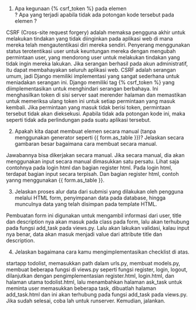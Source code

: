 1. Apa kegunaan {% csrf_token %} pada elemen <form>? Apa yang terjadi apabila tidak ada potongan kode tersebut pada elemen <form>?

CSRF (Cross-site request forgery) adalah memaksa pengguna akhir untuk melakukan tindakan yang tidak diinginkan pada aplikasi web di mana mereka telah mengautentikasi diri mereka sendiri. Penyerang menggunakan status terotentikasi user untuk keuntungan mereka dengan mengubah permintaan user, yang mendorong user untuk melakukan tindakan yang tidak ingin mereka lakukan. Jika serangan berhasil pada akun administratif, itu dapat membahayakan seluruh aplikasi web. CSRF adalah serangan umum, jadi Django memiliki implementasi yang sangat sederhana untuk meniadakan serangan ini. Django memiliki tag {% csrf_token %} yang diimplementasikan untuk menghindari serangan berbahaya. Ini menghasilkan token di sisi server saat merender halaman dan memastikan untuk memeriksa ulang token ini untuk setiap permintaan yang masuk kembali. Jika permintaan yang masuk tidak berisi token, permintaan tersebut tidak akan dieksekusi. Apabila tidak ada potongan kode ini, maka seperti tidak ada perlindungan pada suatu aplikasi tersebut.

2. Apakah kita dapat membuat elemen <form> secara manual (tanpa menggunakan generator seperti {{ form.as_table }})? Jelaskan secara gambaran besar bagaimana cara membuat <form> secara manual.

Jawabannya bisa dikerjakan secara manual. Jika secara manual, dia akan menggunakan input secara manual dimasukkan satu persatu. Lihat saja contohnya pada login html dan bagian register html. Pada login html, terdapat bagian input secara terpisah. Dan bagian register html, contoh yanng menggunakan {{ form.as_table }}.

3. Jelaskan proses alur data dari submisi yang dilakukan oleh pengguna melalui HTML form, penyimpanan data pada database, hingga munculnya data yang telah disimpan pada template HTML.

Pembuatan form ini digunakan untuk mengambil informasi dari user, title dan description nya akan masuk pada class pada form, lalu akan terhubung pada fungsi add_task pada views.py. Lalu akan lakukan validasi, kalau input nya benar, data akan masuk menjadi value dari attribute title dan description.

4. Jelaskan bagaimana cara kamu mengimplementasikan checklist di atas.

startapp todolist, memasukkan path dalam urls.py, membuat models.py, membuat beberapa fungsi di views.py seperti fungsi register, login, logout, dilanjutkan dengan pengimplementasian register.html, login.html, dan halaman utama todolist.html, lalu menambahkan halaman ask_task untuk meminta user memasukkan beberapa task, dibuatlah halaman add_task.html dan ini akan terhubung pada fungsi add_task pada views.py. Jika sudah selesai, coba lah untuk runserver. Kemudian, jalankan.